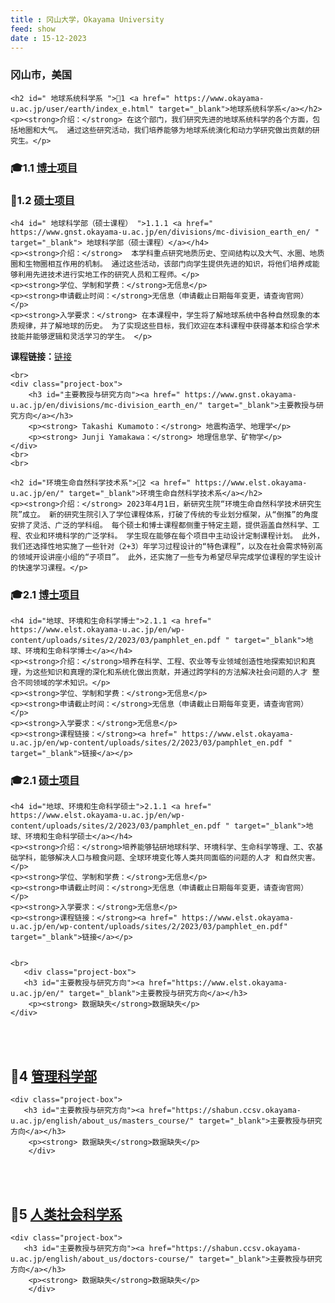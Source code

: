 ```yaml
---
title : 冈山大学，Okayama University
feed: show
date : 15-12-2023
---
```


<html lang="zh">
<head>
    <meta charset="UTF-8">
    <title>冈山大学，Okayama University</title>
    <link rel="stylesheet" href="/assets/css/CSS.css">
</head>
<body>
    <h3>冈山市，美国</h3>

    <h2 id=" 地球系统科学系 ">🏫1 <a href=" https://www.okayama-u.ac.jp/user/earth/index_e.html" target="_blank">地球系统科学系</a></h2>
    <p><strong>介绍：</strong> 在这个部门，我们研究先进的地球系统科学的各个方面，包括地圈和大气。 通过这些研究活动，我们培养能够为地球系统演化和动力学研究做出贡献的研究生。</p>

<h3 id="博士项目">🎓1.1 <a href=" https://www.gnst.okayama-u.ac.jp/en/divisions/dc-division_earth_en/ " target="_blank">博士项目</a></h3>

<h3 id="硕士项目">📖1.2 <a href="https://www.gnst.okayama-u.ac.jp/en/divisions/mc-division_earth_en/" target="_blank">硕士项目</a></h3>

    <h4 id=" 地球科学部（硕士课程） ">1.1.1 <a href=" https://www.gnst.okayama-u.ac.jp/en/divisions/mc-division_earth_en/ " target="_blank"> 地球科学部（硕士课程）</a></h4>
    <p><strong>介绍：</strong>  本学科重点研究地质历史、空间结构以及大气、水圈、地质圈和生物圈相互作用的机制。 通过这些活动，该部门向学生提供先进的知识，将他们培养成能够利用先进技术进行实地工作的研究人员和工程师。</p>
    <p><strong>学位、学制和学费：</strong>无信息</p>
    <p><strong>申请截止时间：</strong>无信息（申请截止日期每年变更，请查询官网）</p>
    <p><strong>入学要求：</strong> 在本课程中，学生将了解地球系统中各种自然现象的本质规律，并了解地球的历史。 为了实现这些目标，我们欢迎在本科课程中获得基本和综合学术技能并能够逻辑和灵活学习的学生。 </p>
<p><strong>课程链接：</strong><a href="https://www.gnst.okayama-u.ac.jp/en/divisions/mc-division_earth_en/" target="_blank">链接</a></p>

    <br>
    <div class="project-box">
        <h3 id="主要教授与研究方向"><a href=" https://www.gnst.okayama-u.ac.jp/en/divisions/mc-division_earth_en/" target="_blank">主要教授与研究方向</a></h3>
        <p><strong> Takashi Kumamoto：</strong> 地震构造学、地理学</p>
        <p><strong> Junji Yamakawa：</strong> 地理信息学、矿物学</p>
    </div>
    <br>
    <br>

    <h2 id="环境生命自然科学技术系">🏫2 <a href=" https://www.elst.okayama-u.ac.jp/en/" target="_blank">环境生命自然科学技术系</a></h2>
    <p><strong>介绍：</strong> 2023年4月1日，新研究生院“环境生命自然科学技术研究生院”成立。 新的研究生院引入了学位课程体系，打破了传统的专业划分框架，从“倒推”的角度安排了灵活、广泛的学科组。 每个硕士和博士课程都侧重于特定主题，提供涵盖自然科学、工程、农业和环境科学的广泛学科。 学生现在能够在每个项目中主动设计定制课程计划。 此外，我们还选择性地实施了一些针对（2+3）年学习过程设计的“特色课程”，以及在社会需求特别高的领域开设讲座小组的“子项目”。 此外，还实施了一些专为希望尽早完成学位课程的学生设计的快速学习课程。</p>

<h3 id="博士项目">🎓2.1 <a href=" https://www.elst.okayama-u.ac.jp/en/wp-content/uploads/sites/2/2023/03/pamphlet_en.pdf " target="_blank">博士项目</a></h3>

    <h4 id="地球、环境和生命科学博士">2.1.1 <a href=" https://www.elst.okayama-u.ac.jp/en/wp-content/uploads/sites/2/2023/03/pamphlet_en.pdf " target="_blank">地球、环境和生命科学博士</a></h4>
    <p><strong>介绍：</strong>培养在科学、工程、农业等专业领域创造性地探索知识和真理，为这些知识和真理的深化和系统化做出贡献，并通过跨学科的方法解决社会问题的人才 整合不同领域的学术知识。</p>
    <p><strong>学位、学制和学费：</strong>无信息</p>
    <p><strong>申请截止时间：</strong>无信息（申请截止日期每年变更，请查询官网）</p>
    <p><strong>入学要求：</strong>无信息</p>
    <p><strong>课程链接：</strong><a href=" https://www.elst.okayama-u.ac.jp/en/wp-content/uploads/sites/2/2023/03/pamphlet_en.pdf " target="_blank">链接</a></p>
    
<h3 id="硕士项目">🎓2.1 <a href=" https://www.elst.okayama-u.ac.jp/en/wp-content/uploads/sites/2/2023/03/pamphlet_en.pdf " target="_blank">硕士项目</a></h3>

    <h4 id="地球、环境和生命科学硕士">2.1.1 <a href=" https://www.elst.okayama-u.ac.jp/en/wp-content/uploads/sites/2/2023/03/pamphlet_en.pdf " target="_blank">地球、环境和生命科学硕士</a></h4>
    <p><strong>介绍：</strong>培养能够钻研地球科学、环境科学、生命科学等理、工、农基础学科，能够解决人口与粮食问题、全球环境变化等人类共同面临的问题的人才 和自然灾害。</p>
    <p><strong>学位、学制和学费：</strong>无信息</p>
    <p><strong>申请截止时间：</strong>无信息（申请截止日期每年变更，请查询官网）</p>
    <p><strong>入学要求：</strong>无信息</p>
    <p><strong>课程链接：</strong><a href=" https://www.elst.okayama-u.ac.jp/en/wp-content/uploads/sites/2/2023/03/pamphlet_en.pdf" target="_blank">链接</a></p>


    <br>
       <div class="project-box">
       <h3 id="主要教授与研究方向"><a href="https://www.elst.okayama-u.ac.jp/en/" target="_blank">主要教授与研究方向</a></h3>
        <p><strong> 数据缺失</strong>数据缺失</p>
    </div>
<br>
    <br>


  <h2 id="管理科学部">🏫4 <a href=" https://shabun.ccsv.okayama-u.ac.jp/english/about_us/masters_course/ " target="_blank">管理科学部</a></h2>

    <div class="project-box">
       <h3 id="主要教授与研究方向"><a href="https://shabun.ccsv.okayama-u.ac.jp/english/about_us/masters_course/" target="_blank">主要教授与研究方向</a></h3>
        <p><strong> 数据缺失</strong>数据缺失</p>
        </div>
<br>
    <br>


  <h2 id="人类社会科学系">🏫5 <a href=" https://shabun.ccsv.okayama-u.ac.jp/english/about_us/doctors-course/ " target="_blank">人类社会科学系</a></h2>

    <div class="project-box">
       <h3 id="主要教授与研究方向"><a href="https://shabun.ccsv.okayama-u.ac.jp/english/about_us/doctors-course/" target="_blank">主要教授与研究方向</a></h3>
        <p><strong> 数据缺失</strong>数据缺失</p>
        </div>
<br>
    <br>

</body>
</html>

